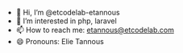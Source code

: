- 👋 Hi, I’m @etcodelab-etannous
- 👀 I’m interested in php, laravel
- 📫 How to reach me: etannous@etcodelab.com
- 😄 Pronouns: Elie Tannous

<!---
etcodelab-etannous/etcodelab-etannous is a ✨ special ✨ repository because its `README.md` (this file) appears on your GitHub profile.
You can click the Preview link to take a look at your changes.
--->
